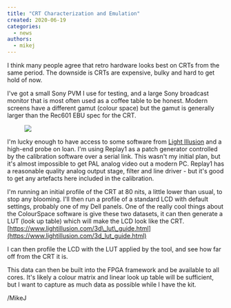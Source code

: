 ```yaml
---
title: "CRT Characterization and Emulation"
created: 2020-06-19
categories: 
  - news
authors: 
  - mikej
---
```


I think many people agree that retro hardware looks best on CRTs from the same period. The downside is CRTs are expensive, bulky and hard to get hold of now.

I've got a small Sony PVM I use for testing, and a large Sony broadcast monitor that is most often used as a coffee table to be honest. Modern screens have a different gamut (colour space) but the gamut is generally larger than the Rec601 EBU spec for the CRT.

<figure>

![](@assets/images/post/20200619_211849-scaled.jpg)

</figure>

I'm lucky enough to have access to some software from [Light Illusion](https://www.lightillusion.com) and a high-end probe on loan. I'm using Replay1 as a patch generator controlled by the calibration software over a serial link. This wasn't my initial plan, but it's almost impossible to get PAL analog video out a modern PC. Replay1 has a reasonable quality analog output stage, filter and line driver - but it's good to get any artefacts here included in the calibration.

I'm running an initial profile of the CRT at 80 nits, a little lower than usual, to stop any blooming. I'll then run a profile of a standard LCD with default settings, probably one of my Dell panels. One of the really cool things about the ColourSpace software is give these two datasets, it can then generate a LUT (look up table) which will make the LCD look like the CRT.  [https://www.lightillusion.com/3d\_lut\_guide.html](https://www.lightillusion.com/3d_lut_guide.html)

I can then profile the LCD with the LUT applied by the tool, and see how far off from the CRT it is.

This data can then be built into the FPGA framework and be available to all cores. It's likely a colour matrix and linear look up table will be sufficient, but I want to capture as much data as possible while I have the kit.

/MikeJ
